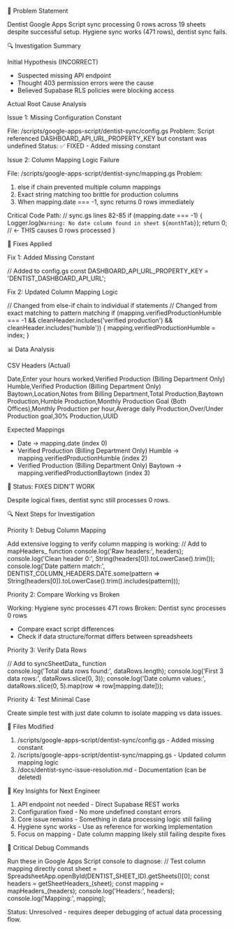 🚨 Problem Statement

  Dentist Google Apps Script sync processing 0 rows across 19 sheets despite successful
  setup. Hygiene sync works (471 rows), dentist sync fails.

  🔍 Investigation Summary

  Initial Hypothesis (INCORRECT)

  - Suspected missing API endpoint
  - Thought 403 permission errors were the cause
  - Believed Supabase RLS policies were blocking access

  Actual Root Cause Analysis

  Issue 1: Missing Configuration Constant

  File: /scripts/google-apps-script/dentist-sync/config.gs
  Problem: Script referenced DASHBOARD_API_URL_PROPERTY_KEY but constant was undefined
  Status: ✅ FIXED - Added missing constant

  Issue 2: Column Mapping Logic Failure

  File: /scripts/google-apps-script/dentist-sync/mapping.gs
  Problem:
  1. else if chain prevented multiple column mappings
  2. Exact string matching too brittle for production columns
  3. When mapping.date === -1, sync returns 0 rows immediately

  Critical Code Path:
  // sync.gs lines 82-85
  if (mapping.date === -1) {
    Logger.log(`Warning: No date column found in sheet ${monthTab}`);
    return 0; // ← THIS causes 0 rows processed
  }

  🔧 Fixes Applied

  Fix 1: Added Missing Constant

  // Added to config.gs
  const DASHBOARD_API_URL_PROPERTY_KEY = 'DENTIST_DASHBOARD_API_URL';

  Fix 2: Updated Column Mapping Logic

  // Changed from else-if chain to individual if statements
  // Changed from exact matching to pattern matching
  if (mapping.verifiedProductionHumble === -1 && cleanHeader.includes('verified production')
  && cleanHeader.includes('humble')) {
    mapping.verifiedProductionHumble = index;
  }

  📊 Data Analysis

  CSV Headers (Actual)

  Date,Enter your hours worked,Verified Production (Billing Department Only) Humble,Verified
  Production (Billing Department Only) Baytown,Location,Notes from Billing Department,Total
  Production,Baytown Production,Humble Production,Monthly Production Goal (Both
  Offices),Monthly Production per hour,Average daily Production,Over/Under Production
  goal,30% Production,UUID

  Expected Mappings

  - Date → mapping.date (index 0)
  - Verified Production (Billing Department Only) Humble → mapping.verifiedProductionHumble
  (index 2)
  - Verified Production (Billing Department Only) Baytown → mapping.verifiedProductionBaytown
   (index 3)

  🚫 Status: FIXES DIDN'T WORK

  Despite logical fixes, dentist sync still processes 0 rows.

  🔍 Next Steps for Investigation

  Priority 1: Debug Column Mapping

  Add extensive logging to verify column mapping is working:
  // Add to mapHeaders_ function
  console.log('Raw headers:', headers);
  console.log('Clean header 0:', String(headers[0]).toLowerCase().trim());
  console.log('Date pattern match:', DENTIST_COLUMN_HEADERS.DATE.some(pattern =>
    String(headers[0]).toLowerCase().trim().includes(pattern)));

  Priority 2: Compare Working vs Broken

  Working: Hygiene sync processes 471 rows
  Broken: Dentist sync processes 0 rows
  - Compare exact script differences
  - Check if data structure/format differs between spreadsheets

  Priority 3: Verify Data Rows

  // Add to syncSheetData_ function  
  console.log('Total data rows found:', dataRows.length);
  console.log('First 3 data rows:', dataRows.slice(0, 3));
  console.log('Date column values:', dataRows.slice(0, 5).map(row => row[mapping.date]));

  Priority 4: Test Minimal Case

  Create simple test with just date column to isolate mapping vs data issues.

  📁 Files Modified

  1. /scripts/google-apps-script/dentist-sync/config.gs - Added missing constant
  2. /scripts/google-apps-script/dentist-sync/mapping.gs - Updated column mapping logic
  3. /docs/dentist-sync-issue-resolution.md - Documentation (can be deleted)

  🎯 Key Insights for Next Engineer

  1. API endpoint not needed - Direct Supabase REST works
  2. Configuration fixed - No more undefined constant errors
  3. Core issue remains - Something in data processing logic still failing
  4. Hygiene sync works - Use as reference for working implementation
  5. Focus on mapping - Date column mapping likely still failing despite fixes

  🚨 Critical Debug Commands

  Run these in Google Apps Script console to diagnose:
  // Test column mapping directly
  const sheet = SpreadsheetApp.openById(DENTIST_SHEET_ID).getSheets()[0];
  const headers = getSheetHeaders_(sheet);
  const mapping = mapHeaders_(headers);
  console.log('Headers:', headers);
  console.log('Mapping:', mapping);

  Status: Unresolved - requires deeper debugging of actual data processing flow.
